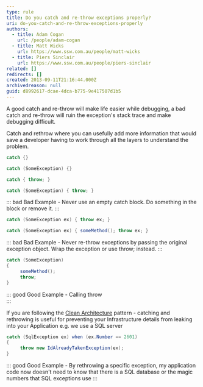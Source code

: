 ```yaml
---
type: rule
title: Do you catch and re-throw exceptions properly?
uri: do-you-catch-and-re-throw-exceptions-properly
authors:
  - title: Adam Cogan
    url: /people/adam-cogan
  - title: Matt Wicks
    url: https://www.ssw.com.au/people/matt-wicks
  - title: Piers Sinclair
    url: https://www.ssw.com.au/people/piers-sinclair
related: []
redirects: []
created: 2013-09-11T21:16:44.000Z
archivedreason: null
guid: d8992617-dcae-4dca-b775-9e417507d1b5
---
```


A good catch and re-throw will make life easier while debugging, a bad catch and re-throw will ruin the exception's stack trace and make debugging difficult.

Catch and rethrow where you can usefully add more information that would save a developer having to work through all the layers to understand the problem.

<!--endintro-->

```cs
catch {} 

catch (SomeException) {} 

catch { throw; } 

catch (SomeException) { throw; } 
```
::: bad
Bad Example - Never use an empty catch block. Do something in the block or remove it.
:::

```cs
catch (SomeException ex) { throw ex; } 

catch (SomeException ex) { someMethod(); throw ex; } 
```
::: bad
Bad Example - Never re-throw exceptions by passing the original exception object. Wrap the exception or use throw; instead.
:::

```cs
catch (SomeException) 
{ 
     someMethod(); 
     throw; 
}
```
::: good
Good Example - Calling throw  
:::

If you are following the [Clean Architecture](https://github.com/jasontaylordev/CleanArchitecture) pattern - catching and rethrowing is useful for preventing your Infrastructure details from leaking into your Application e.g. we use a SQL server

```cs
catch (SqlException ex) when (ex.Number == 2601)
{
     throw new IdAlreadyTakenException(ex);
}
```
::: good
Good Example - By rethrowing a specific exception, my application code now doesn't need to know that there is a SQL database or the magic numbers that SQL exceptions use
:::
